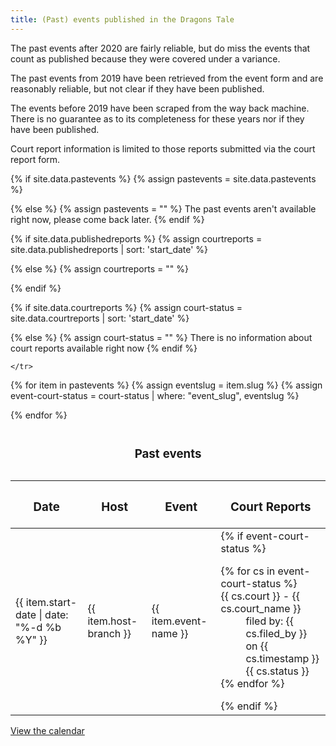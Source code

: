 ```yaml
---
title: (Past) events published in the Dragons Tale
---
```


The past events after 2020 are fairly reliable, but do miss the events that count as published because they were covered under a variance.

The past events from 2019 have been retrieved from the event form and are reasonably reliable, but not clear if they have been published. 

The events before 2019 have been scraped from the way back machine. There is no guarantee as to its completeness for these years nor if they have been published.

Court report information is limited to those reports submitted via the court report form.

{% if site.data.pastevents %}
  {% assign pastevents = site.data.pastevents  %}

{% else %}
  {% assign pastevents  = "" %}
	The past events  aren't available right now, please come back later.
{% endif %}

{% if site.data.publishedreports %}
  {% assign courtreports = site.data.publishedreports | sort: 'start_date'  %}

{% else %}
  {% assign courtreports  = "" %}
<!--There are no public court reports available right now.-->

{% endif %} 

{% if site.data.courtreports %}
  {% assign court-status = site.data.courtreports | sort: 'start_date' %}

{% else %}
  {% assign court-status  = "" %}
	There is no information about court reports available right now
{% endif %}

<table>
  <caption><h3>Past events</h3></caption>
  
  <thead>
    <tr>
      <th scope="col"><strong><h3>Date</h3></strong></th>
      <th scope="col"><strong><h3>Host</h3></strong></th>
      <th scope="col"><strong><h3>Event</h3></strong></th>
      <th scope="col"><strong><h3>Court Reports</h3></strong></th>

    </tr>
  </thead>
{% for item in pastevents %}
	{% assign eventslug = item.slug %}
	{% assign event-court-status = court-status | where: "event_slug", eventslug %}
 	   <tr data-start-date="{{ item.start-date | date: "%s" }}">
		<td>{{ item.start-date | date: "%-d %b %Y" }} </td>
		<td>{{ item.host-branch }}</td>
		<td>{{ item.event-name }}</td>
		<td>{% if event-court-status %}
				<dl>{% for cs in event-court-status %}
						<dt> {{ cs.court }} - {{ cs.court_name }} </dt>
						<dd> filed by: {{ cs.filed_by }} on {{ cs.timestamp }} </dd>
						<dd> {{ cs.status }}</dd>  
					{% endfor %}</dl> 
			{% endif %} </td><!-- find court reports which are available on the website here -->
       </tr>

{% endfor %}
</table>

<div class="centered-text">
  <a href="{{ site.baseurl }}{% link events/calendar/index.md %}" class="btn btn--primary">View the calendar</a>
</div>

<script>
(function() {
  var rows = document.querySelectorAll("[data-start-date]")
  var now = new Date()
  Array.from(rows).forEach(function(r) {
    var startDate = new Date(Number(r.dataset.startDate) * 1000)
    if (startDate > now) {
      r.hidden = true
    }
  })
})()
</script>
